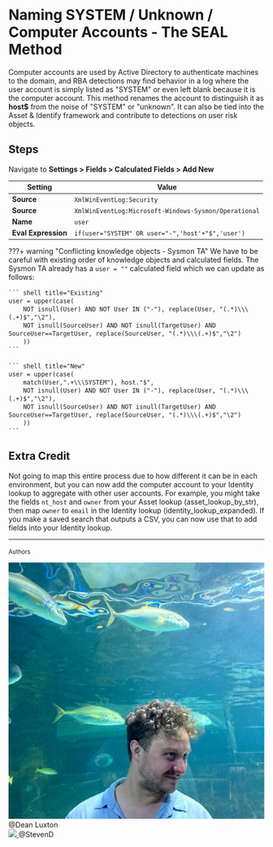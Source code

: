 # Naming SYSTEM / Unknown / Computer Accounts - The SEAL Method 

Computer accounts are used by Active Directory to authenticate machines to the domain, and RBA detections may find behavior in a log where the user account is simply listed as "SYSTEM" or even left blank because it is the computer account. This method renames the account to distinguish it as **host$** from the noise of "SYSTEM" or "unknown". It can also be tied into the Asset & Identify framework and contribute to detections on user risk objects.

## Steps

Navigate to **Settings > Fields > Calculated Fields > Add New**

Setting | Value
------- | -----
**Source** | `XmlWinEventLog:Security`
**Source** | `XmlWinEventLog:Microsoft-Windows-Sysmon/Operational`
**Name** | `user`
**Eval Expression** | `if(user="SYSTEM" OR user="-",'host'+"$",'user')`

???+ warning "Conflicting knowledge objects - Sysmon TA"
    We have to be careful with existing order of knowledge objects and calculated fields. The Sysmon TA already has a `user = ""` calculated field which we can update as follows:
    
    ``` shell title="Existing"
    user = upper(case(
        NOT isnull(User) AND NOT User IN ("-"), replace(User, "(.*)\\\(.+)$","\2"),
        NOT isnull(SourceUser) AND NOT isnull(TargetUser) AND SourceUser==TargetUser, replace(SourceUser, "(.*)\\\(.+)$","\2")
        ))
    ```

    ``` shell title="New"
    user = upper(case(
        match(User,".+\\\SYSTEM"), host."$",
        NOT isnull(User) AND NOT User IN ("-"), replace(User, "(.*)\\\(.+)$","\2"),
        NOT isnull(SourceUser) AND NOT isnull(TargetUser) AND SourceUser==TargetUser, replace(SourceUser, "(.*)\\\(.+)$","\2")
        ))
    ```

## Extra Credit

Not going to map this entire process due to how different it can be in each environment, but you can now add the computer account to your Identity lookup to aggregate with other user accounts. For example, you might take the fields `nt_host` and `owner` from your Asset lookup (asset_lookup_by_str), then map `owner` to `email` in the Identity lookup (identity_lookup_expanded). If you make a saved search that outputs a CSV, you can now use that to add fields into your Identity lookup.

---
<small>Authors</small>

<div class="zts-tooltip">
    <a class="zts-author" href="../../contributing/contributors" target="_blank" alt="Dean Luxton">
        <img class="github-avatar" src="../../assets/authors/dean_luxton_linkedin.jpg"/>
    </a>
    <span class="zts-tooltip-text">@Dean Luxton</span>
</div>
<div class="zts-tooltip">
    <a class="zts-author" href="../../contributing/contributors" target="_blank" alt="StevenD">
        <img class="github-avatar" src="https://avatars.githubusercontent.com/u/38897662?v=4"/>
    </a>
    <span class="zts-tooltip-text">@StevenD</span>
</div>
